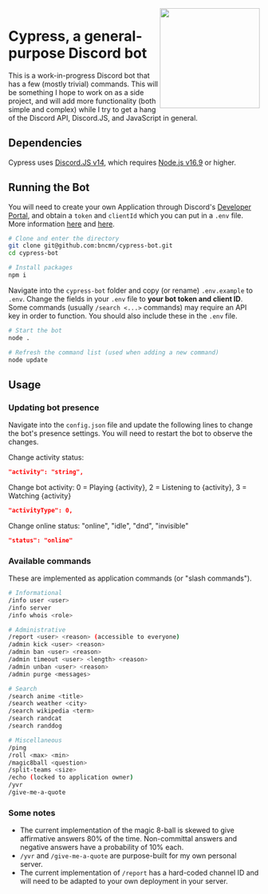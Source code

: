 <img src="https://user-images.githubusercontent.com/41103373/209212413-cf00931e-c7fe-43b9-b4e5-fcdf0d094010.png" width="200" height="200" align="right"/>

# Cypress, a general-purpose Discord bot
This is a work-in-progress Discord bot that has a few (mostly trivial) commands. This will be something I hope to work on as a side project, and will add more functionality (both simple and complex) while I try to get a hang of the Discord API, Discord.JS, and JavaScript in general.

## Dependencies 
Cypress uses [Discord.JS v14](https://discord.js.org/), which requires [Node.js v16.9](https://nodejs.org/en/) or higher. 

## Running the Bot
You will need to create your own Application through Discord's [Developer Portal](https://discord.com/developers/applications), and obtain a `token` and `clientId` which you can put in a `.env` file. More information [here](https://discordjs.guide/preparations/setting-up-a-bot-application.html) and [here](https://discordjs.guide/preparations/adding-your-bot-to-servers.html).

```bash
# Clone and enter the directory
git clone git@github.com:bncmn/cypress-bot.git
cd cypress-bot

# Install packages
npm i
```

Navigate into the `cypress-bot` folder and copy (or rename) `.env.example` to `.env`.
Change the fields in your `.env` file to **your bot token and client ID**. Some commands (usually `/search <...>` commands) may require an API key in order to function. You should also include these in the `.env` file.

```bash
# Start the bot
node .

# Refresh the command list (used when adding a new command)
node update
```
## Usage

### Updating bot presence
Navigate into the `config.json` file and update the following lines to change the bot's presence settings. You will need to restart the bot to observe the changes.
&nbsp;

Change activity status:
```json
"activity": "string",
```
Change bot activity: 0 = Playing {activity}, 2 = Listening to {activity}, 3 = Watching {activity}
```json
"activityType": 0,
```
Change online status: "online", "idle", "dnd", "invisible"
```json
"status": "online"
```
### Available commands
These are implemented as application commands (or "slash commands").<br>
```bash
# Informational
/info user <user>
/info server
/info whois <role>

# Administrative
/report <user> <reason> (accessible to everyone)
/admin kick <user> <reason>
/admin ban <user> <reason>
/admin timeout <user> <length> <reason>
/admin unban <user> <reason>
/admin purge <messages>

# Search
/search anime <title>
/search weather <city>
/search wikipedia <term>
/search randcat
/search randdog

# Miscellaneous
/ping
/roll <max> <min>
/magic8ball <question>
/split-teams <size>
/echo (locked to application owner)
/yvr
/give-me-a-quote
```
### Some notes
* The current implementation of the magic 8-ball is skewed to give affirmative answers 80% of the time. Non-committal answers and negative answers have a probability of 10% each.
* `/yvr` and `/give-me-a-quote` are purpose-built for my own personal server.
* The current implementation of `/report` has a hard-coded channel ID and will need to be adapted to your own deployment in your server.
